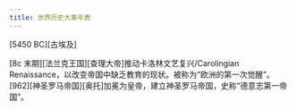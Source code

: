 ```yaml
---
title: 世界历史大事年表
---
```


[5450 BC][古埃及]


[8c 末期][法兰克王国][查理大帝]推动卡洛林文艺复兴/Carolingian Renaissance，以改变帝国中缺乏教育的现状。被称为“欧洲的第一次觉醒”。
[962][神圣罗马帝国][奥托]加冕为皇帝，建立神圣罗马帝国，史称“德意志第一帝国”。